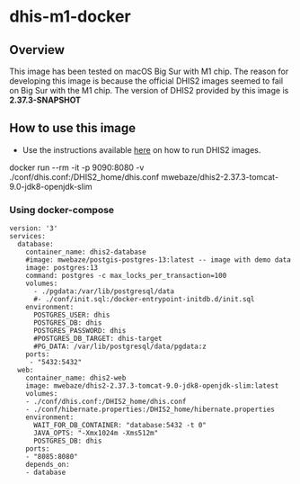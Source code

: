 # dhis-m1-docker

## Overview

This image has been tested on macOS Big Sur with M1 chip. The reason for developing this image is because the official DHIS2 images seemed to fail on Big Sur with the M1 chip.  The version of DHIS2 provided by this image is 	**2.37.3-SNAPSHOT**

## How to use this image

* Use the instructions available <a href="https://hub.docker.com/r/dhis2/core">here</a> on how to run DHIS2 images. 

docker run --rm -it -p 9090:8080 -v ./conf/dhis.conf:/DHIS2_home/dhis.conf mwebaze/dhis2-2.37.3-tomcat-9.0-jdk8-openjdk-slim

### Using docker-compose
```
version: '3'
services:
  database:
    container_name: dhis2-database
    #image: mwebaze/postgis-postgres-13:latest -- image with demo data
    image: postgres:13
    command: postgres -c max_locks_per_transaction=100
    volumes:
      - ./pgdata:/var/lib/postgresql/data
      #- ./conf/init.sql:/docker-entrypoint-initdb.d/init.sql
    environment:
      POSTGRES_USER: dhis
      POSTGRES_DB: dhis
      POSTGRES_PASSWORD: dhis
      #POSTGRES_DB_TARGET: dhis-target
      #PG_DATA: /var/lib/postgresql/data/pgdata:z
    ports:
     - "5432:5432"
  web:
    container_name: dhis2-web
    image: mwebaze/dhis2-2.37.3-tomcat-9.0-jdk8-openjdk-slim:latest
    volumes:
    - ./conf/dhis.conf:/DHIS2_home/dhis.conf
    - ./conf/hibernate.properties:/DHIS2_home/hibernate.properties
    environment:
      WAIT_FOR_DB_CONTAINER: "database:5432 -t 0"
      JAVA_OPTS: "-Xmx1024m -Xms512m"
      POSTGRES_DB: dhis
    ports:
    - "8085:8080"
    depends_on:
    - database
```
